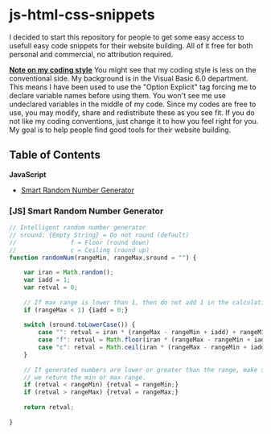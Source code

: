 # js-html-css-snippets
I decided to start this repository for people to get some easy access to usefull easy code snippets for their website building. All of it free for both personal and commercial, no attribution required.

<ins>__Note on my coding style__</ins>
You might see that my coding style is less on the conventional side. My background is in the Visual Basic 6.0 department. This means I have been used to use the "Option Explicit" tag forcing me to declare variable names before using them. You won't see me use undeclared variables in the middle of my code. Since my codes are free to use, you may modify, share and redistribute these as you see fit. If you do not like my coding conventions, just change it to how you feel right for you. My goal is to help people find good tools for their website building.

## Table of Contents
__JavaScript__
- [Smart Random Number Generator](#js-smart-random-number-generator)

### [JS] Smart Random Number Generator

```javascript
// Intelligent random number generator
// sround: {Empty String} = Do not round (default)
//				 f = Floor (round down)
//				 c = Ceiling (round up)
function randomNum(rangeMin, rangeMax,sround = "") {
	
	var iran = Math.random();
	var iadd = 1;
	var retval = 0;
	
	// If max range is lower than 1, then do not add 1 in the calculations
	if (rangeMax < 1) {iadd = 0;}
	
	switch (sround.toLowerCase()) {
		case "": retval = iran * (rangeMax - rangeMin + iadd) + rangeMin;break;
		case "f": retval = Math.floor(iran * (rangeMax - rangeMin + iadd) + rangeMin);break;
		case "c": retval = Math.ceil(iran * (rangeMax - rangeMin + iadd) + rangeMin);break;
	}
	
	// If generated numbers are lower or greater than the range, make sure that
	// we return the min or max range.
	if (retval < rangeMin) {retval = rangeMin;}
	if (retval > rangeMax) {retval = rangeMax;}
	
	return retval;
	
}
```
